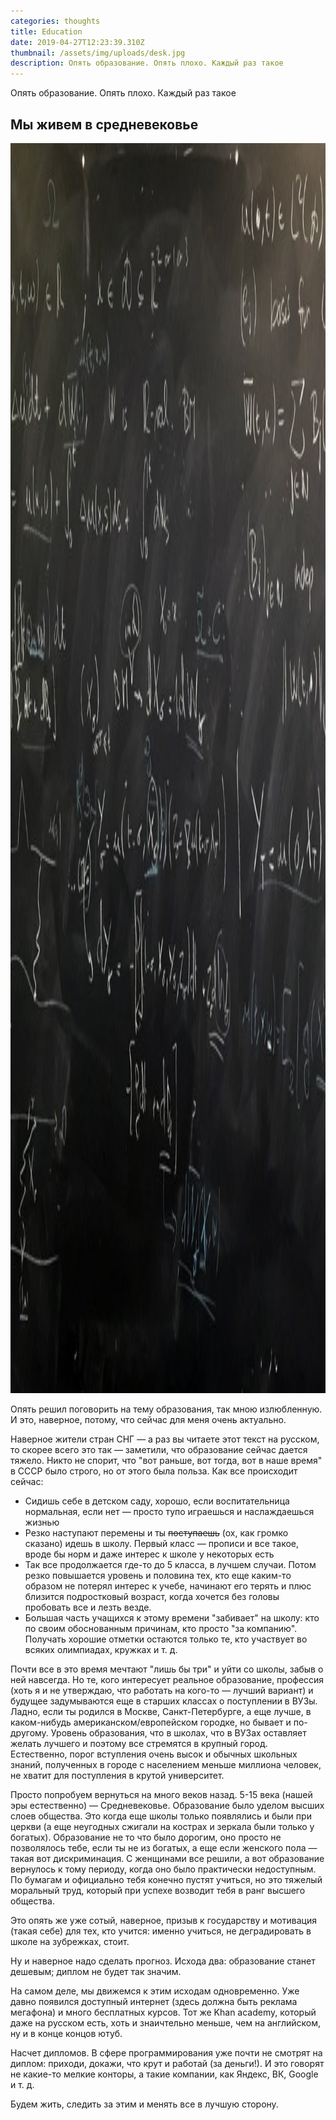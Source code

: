 ```yaml
---
categories: thoughts
title: Education
date: 2019-04-27T12:23:39.310Z
thumbnail: /assets/img/uploads/desk.jpg
description: Опять образование. Опять плохо. Каждый раз такое
---
```

Опять образование. Опять плохо. Каждый раз такое


## Мы живем в средневековье

<a href="/assets/img/uploads/desk.jpg" class="image-link" title="Desk" target="_blank"><img src="/assets/img/uploads/desk.jpg" width="3000" height="2000" layout="responsive" alt="Desk"></a>

Опять решил поговорить на тему образования, так мною излюбленную. И это, наверное, потому, что сейчас для меня очень актуально.

Наверное жители стран СНГ — а раз вы читаете этот текст на русском, то скорее всего это так — заметили, что образование сейчас дается тяжело. Никто не спорит, что "вот раньше, вот тогда, вот в наше время" в СССР было строго, но от этого была польза. Как все происходит сейчас:

- Сидишь себе в детском саду, хорошо, если воспитательница нормальная, если нет — просто тупо играешься и наслаждаешься жизнью
- Резко наступают перемены и ты ~~поступаешь~~ (ох, как громко сказано) идешь в школу. Первый класс — прописи и все такое, вроде бы норм и даже интерес к школе у некоторых есть
- Так все продолжается где-то до 5 класса, в лучшем случаи. Потом резко повышается уровень и половина тех, кто еще каким-то образом не потерял интерес к учебе, начинают его терять и плюс близится подростковый возраст, когда хочется без головы пробовать все и лезть везде.
- Большая часть учащихся к этому времени "забивает" на школу: кто по своим обоснованным причинам, кто просто "за компанию". Получать хорошие отметки остаются только те, кто участвует во всяких олимпиадах, кружках и т. д.

Почти все в это время мечтают "лишь бы три" и уйти со школы, забыв о ней навсегда. Но те, кого интересует реальное образование, профессия (хоть я и не утверждаю, что работать на кого-то — лучший вариант) и будущее задумываются еще в старших классах о поступлении в ВУЗы. Ладно, если ты родился в Москве, Санкт-Петербурге, а еще лучше, в каком-нибудь американском/европейском городке, но бывает и по-другому. Уровень образования, что в школах, что в ВУЗах оставляет желать лучшего и поэтому все стремятся в крупный город. Естественно, порог вступления очень высок и обычных школьных знаний, полученных в городе с населением меньше миллиона человек, не хватит для поступления в крутой университет.

Просто попробуем вернуться на много веков назад. 5-15 века (нашей эры естественно) — Средневековье. Образование было уделом высших слоев общества. Это когда еще школы только появлялись и были при церкви (а еще неугодных сжигали на кострах и зеркала были только у богатых). Образование не то что было дорогим, оно просто не позволялось тебе, если ты не из богатых, а еще если женского пола — такая вот дискриминация. С женщинами все решили, а вот образование вернулось к тому периоду, когда оно было практически недоступным. По бумагам и официально тебя конечно пустят учиться, но это тяжелый моральный труд, который при успехе возводит тебя в ранг высшего общества.

Это опять же уже сотый, наверное, призыв к государству и мотивация (такая себе) для тех, кто учится: именно учиться, не деградировать в школе на зубрежках, стоит.

Ну и наверное надо сделать прогноз. Исхода два: образование станет дешевым; диплом не будет так значим. 

На самом деле, мы движемся к этим исходам одновременно. Уже давно появился доступный интернет (здесь должна быть реклама мегафона) и много бесплатных курсов. Тот же Khan academy, который даже на русском есть, хоть и знаичтельно меньше, чем на английском, ну и в конце концов ютуб.

Насчет дипломов. В сфере программирования уже почти не смотрят на диплом: приходи, докажи, что крут и работай (за деньги!). И это говорят не какие-то мелкие конторы, а такие компании, как Яндекс, ВК, Google и т. д.

Будем жить, следить за этим и менять все в лучшую сторону.
